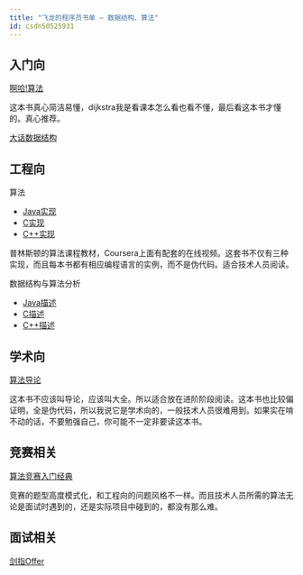 ```yaml
---
title: "飞龙的程序员书单 – 数据结构、算法"
id: csdn50525931
---
```


## 入门向

[啊哈!算法](http://book.douban.com/subject/25894685/)

这本书真心简洁易懂，dijkstra我是看课本怎么看也看不懂，最后看这本书才懂的。真心推荐。

[大话数据结构](http://book.douban.com/subject/6424904/)

## 工程向

算法

*   [Java实现](http://book.douban.com/subject/19952400/)
*   [C实现](http://book.douban.com/subject/4065258/)
*   [C++实现](http://book.douban.com/subject/1143801/)

普林斯顿的算法课程教材，Coursera上面有配套的在线视频。这套书不仅有三种实现，而且每本书都有相应编程语言的实例，而不是伪代码。适合技术人员阅读。

数据结构与算法分析

*   [Java描述](http://book.douban.com/subject/3351237/)
*   [C描述](http://book.douban.com/subject/1139426/)
*   [C++描述](http://book.douban.com/subject/1971825/)

## 学术向

[算法导论](http://book.douban.com/subject/20432061/)

这本书不应该叫导论，应该叫大全。所以适合放在进阶阶段阅读。这本书也比较偏证明，全是伪代码，所以我说它是学术向的，一般技术人员很难用到。如果实在啃不动的话，不要勉强自己，你可能不一定非要读这本书。

## 竞赛相关

[算法竞赛入门经典](http://book.douban.com/subject/25902102/)

竞赛的题型高度模式化，和工程向的问题风格不一样。而且技术人员所需的算法无论是面试时遇到的，还是实际项目中碰到的，都没有那么难。

## 面试相关

[剑指Offer](http://book.douban.com/subject/6966465/)